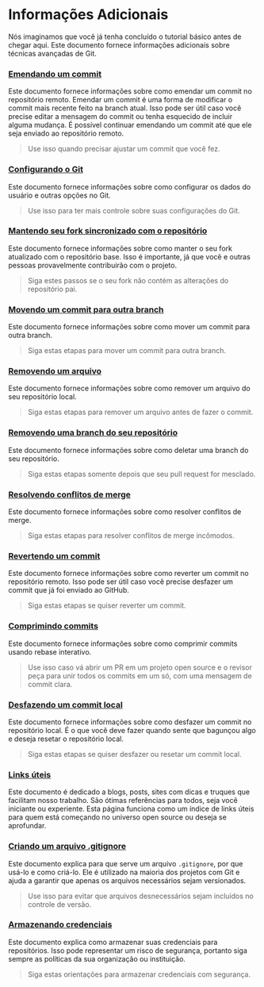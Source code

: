 ﻿# Informações Adicionais

Nós imaginamos que você já tenha concluído o tutorial básico antes de chegar aqui. Este documento fornece informações adicionais sobre técnicas avançadas de Git.

### [Emendando um commit](amending-a-commit.pt_br.md)
Este documento fornece informações sobre como emendar um commit no repositório remoto. Emendar um commit é uma forma de modificar o commit mais recente feito na branch atual. Isso pode ser útil caso você precise editar a mensagem do commit ou tenha esquecido de incluir alguma mudança. É possível continuar emendando um commit até que ele seja enviado ao repositório remoto.
> Use isso quando precisar ajustar um commit que você fez.

### [Configurando o Git](confinguring-git.pt-br.md)
Este documento fornece informações sobre como configurar os dados do usuário e outras opções no Git.
> Use isso para ter mais controle sobre suas configurações do Git.

### [Mantendo seu fork sincronizado com o repositório](keeping-your-fork-synced-with-this-repository.pt_br.md)
Este documento fornece informações sobre como manter o seu fork atualizado com o repositório base. Isso é importante, já que você e outras pessoas provavelmente contribuirão com o projeto.
> Siga estes passos se o seu fork não contém as alterações do repositório pai.

### [Movendo um commit para outra branch](moving-a-commit-to-a-different-branch.pt_br.md)
Este documento fornece informações sobre como mover um commit para outra branch.
> Siga estas etapas para mover um commit para outra branch.

### [Removendo um arquivo](removing-a-file.pt_br.md)
Este documento fornece informações sobre como remover um arquivo do seu repositório local.
> Siga estas etapas para remover um arquivo antes de fazer o commit.

### [Removendo uma branch do seu repositório](removing-branch-from-your-repository.pt_br.md)
Este documento fornece informações sobre como deletar uma branch do seu repositório.
> Siga estas etapas somente depois que seu pull request for mesclado.

### [Resolvendo conflitos de merge](resolving-merge-conflicts.pt-br.md)
Este documento fornece informações sobre como resolver conflitos de merge.
> Siga estas etapas para resolver conflitos de merge incômodos.

### [Revertendo um commit](../../git_workflow_scenarios/reverting-a-commit.md)
Este documento fornece informações sobre como reverter um commit no repositório remoto. Isso pode ser útil caso você precise desfazer um commit que já foi enviado ao GitHub.
> Siga estas etapas se quiser reverter um commit.

### [Comprimindo commits](../../git_workflow_scenarios/squashing-commits.md)
Este documento fornece informações sobre como comprimir commits usando rebase interativo.
> Use isso caso vá abrir um PR em um projeto open source e o revisor peça para unir todos os commits em um só, com uma mensagem de commit clara.

### [Desfazendo um commit local](../../git_workflow_scenarios/undoing-a-commit.md)
Este documento fornece informações sobre como desfazer um commit no repositório local. É o que você deve fazer quando sente que bagunçou algo e deseja resetar o repositório local.
> Siga estas etapas se quiser desfazer ou resetar um commit local.

### [Links úteis](../../git_workflow_scenarios/Useful-links-for-further-learning.md)
Este documento é dedicado a blogs, posts, sites com dicas e truques que facilitam nosso trabalho. São ótimas referências para todos, seja você iniciante ou experiente. Esta página funciona como um índice de links úteis para quem está começando no universo open source ou deseja se aprofundar.

### [Criando um arquivo .gitignore](../../git_workflow_scenarios/creating-a-gitignore-file.md)
Este documento explica para que serve um arquivo `.gitignore`, por que usá-lo e como criá-lo. Ele é utilizado na maioria dos projetos com Git e ajuda a garantir que apenas os arquivos necessários sejam versionados.
> Use isso para evitar que arquivos desnecessários sejam incluídos no controle de versão.

### [Armazenando credenciais](../../git_workflow_scenarios/storing-credentials.md)
Este documento explica como armazenar suas credenciais para repositórios. Isso pode representar um risco de segurança, portanto siga sempre as políticas da sua organização ou instituição.
> Siga estas orientações para armazenar credenciais com segurança.
